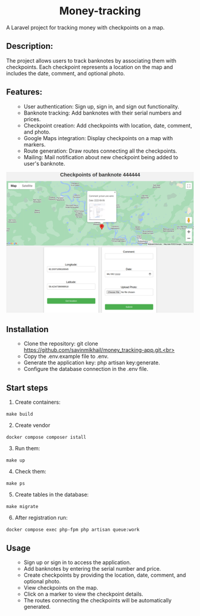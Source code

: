 <h1 align="center">Money-tracking</h1>
  <p> A Laravel project for tracking money with checkpoints on a map.
 <h2>Description:</h2>
  <p>The project allows users to track banknotes by associating them with checkpoints. Each checkpoint represents a location on the map and includes the date, comment, and optional photo.</p>
<h2>Features:</h2>
<ul>

- User authentication: Sign up, sign in, and sign out functionality.
- Banknote tracking: Add banknotes with their serial numbers and prices.
- Checkpoint creation: Add checkpoints with location, date, comment, and photo.
- Google Maps integration: Display checkpoints on a map with markers.
- Route generation: Draw routes connecting all the checkpoints.
- Mailing: Mail notification about new checkpoint being added to user's banknote.
</ul>
<img src="https://github.com/savinmikhail/money-tracking-app/blob/master/ScreenshotReadme.png?raw=true" alt="Screenshot">
<h2> Installation </h2>
<ul>
    
- Clone the repository: git clone https://github.com/savinmikhail/money_tracking-app.git.<br>
- Copy the .env.example file to .env.<br>
- Generate the application key: php artisan key:generate.<br>
- Configure the database connection in the .env file.<br>
</ul>

<h2> Start steps</h2>

1. Create containers:

```make build```

2. Create vendor

```docker compose composer istall```

3. Run them:

```make up```

4. Check them:

```make ps```

5. Create tables in the database:

```make migrate``` 

6. After registration run:

```docker compose exec php-fpm php artisan queue:work```


<h2>Usage </h2>
<ul>
    
- Sign up or sign in to access the application.<br>
- Add banknotes by entering the serial number and price.<br>
- Create checkpoints by providing the location, date, comment, and optional photo.<br>
- View checkpoints on the map.<br>
- Click on a marker to view the checkpoint details.<br>
- The routes connecting the checkpoints will be automatically generated.<br>
</ul>
